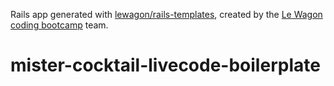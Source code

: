 Rails app generated with [lewagon/rails-templates](https://github.com/lewagon/rails-templates), created by the [Le Wagon coding bootcamp](https://www.lewagon.com) team.
# mister-cocktail-livecode-boilerplate

